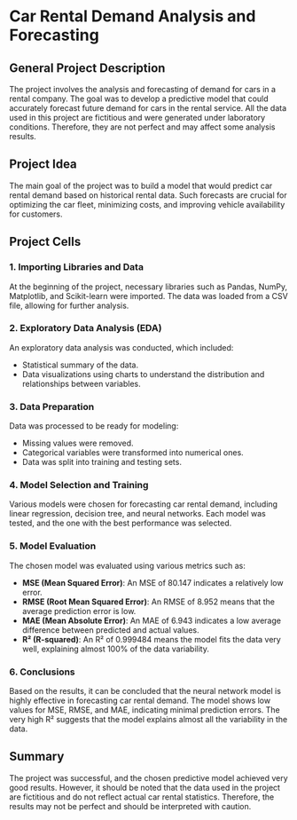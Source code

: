 # Car Rental Demand Analysis and Forecasting

## General Project Description

The project involves the analysis and forecasting of demand for cars in a rental company. The goal was to develop a predictive model that could accurately forecast future demand for cars in the rental service. All the data used in this project are fictitious and were generated under laboratory conditions. Therefore, they are not perfect and may affect some analysis results.

## Project Idea

The main goal of the project was to build a model that would predict car rental demand based on historical rental data. Such forecasts are crucial for optimizing the car fleet, minimizing costs, and improving vehicle availability for customers.

## Project Cells

### 1. Importing Libraries and Data
At the beginning of the project, necessary libraries such as Pandas, NumPy, Matplotlib, and Scikit-learn were imported. The data was loaded from a CSV file, allowing for further analysis.

### 2. Exploratory Data Analysis (EDA)
An exploratory data analysis was conducted, which included:
- Statistical summary of the data.
- Data visualizations using charts to understand the distribution and relationships between variables.

### 3. Data Preparation
Data was processed to be ready for modeling:
- Missing values were removed.
- Categorical variables were transformed into numerical ones.
- Data was split into training and testing sets.

### 4. Model Selection and Training
Various models were chosen for forecasting car rental demand, including linear regression, decision tree, and neural networks. Each model was tested, and the one with the best performance was selected.

### 5. Model Evaluation
The chosen model was evaluated using various metrics such as:
- **MSE (Mean Squared Error)**: An MSE of 80.147 indicates a relatively low error.
- **RMSE (Root Mean Squared Error)**: An RMSE of 8.952 means that the average prediction error is low.
- **MAE (Mean Absolute Error)**: An MAE of 6.943 indicates a low average difference between predicted and actual values.
- **R² (R-squared)**: An R² of 0.999484 means the model fits the data very well, explaining almost 100% of the data variability.

### 6. Conclusions
Based on the results, it can be concluded that the neural network model is highly effective in forecasting car rental demand. The model shows low values for MSE, RMSE, and MAE, indicating minimal prediction errors. The very high R² suggests that the model explains almost all the variability in the data.

## Summary
The project was successful, and the chosen predictive model achieved very good results. However, it should be noted that the data used in the project are fictitious and do not reflect actual car rental statistics. Therefore, the results may not be perfect and should be interpreted with caution.
